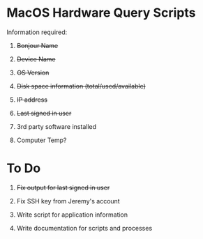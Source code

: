 # MacOS Hardware Query Scripts

Information required:

1. ~~Bonjour Name~~

2. ~~Device Name~~

3. ~~OS Version~~

4. ~~Disk space information (total/used/available)~~

5. ~~IP address~~

6. ~~Last signed in user~~

7. 3rd party software installed

8. Computer Temp?

# To Do

1. ~~Fix output for last signed in user~~

2. Fix SSH key from Jeremy's account

3. Write script for application information

4. Write documentation for scripts and processes
